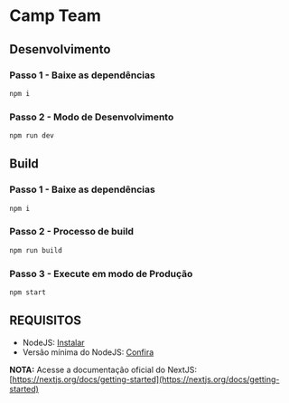 # Camp Team

## Desenvolvimento

### Passo 1 - Baixe as dependências

```bash
npm i
```

### Passo 2 - Modo de Desenvolvimento

```bash
npm run dev
```

## Build

### Passo 1 - Baixe as dependências

```bash
npm i
```

### Passo 2 - Processo de build

```bash
npm run build
```

### Passo 3 - Execute em modo de Produção

```bash
npm start
```

## REQUISITOS

- NodeJS: [Instalar](https://nodejs.org/en)
- Versão mínima do NodeJS: [Confira](https://nextjs.org/docs/getting-started#system-requirements)

**NOTA:** Acesse a documentação oficial do NextJS: [https://nextjs.org/docs/getting-started](https://nextjs.org/docs/getting-started)
